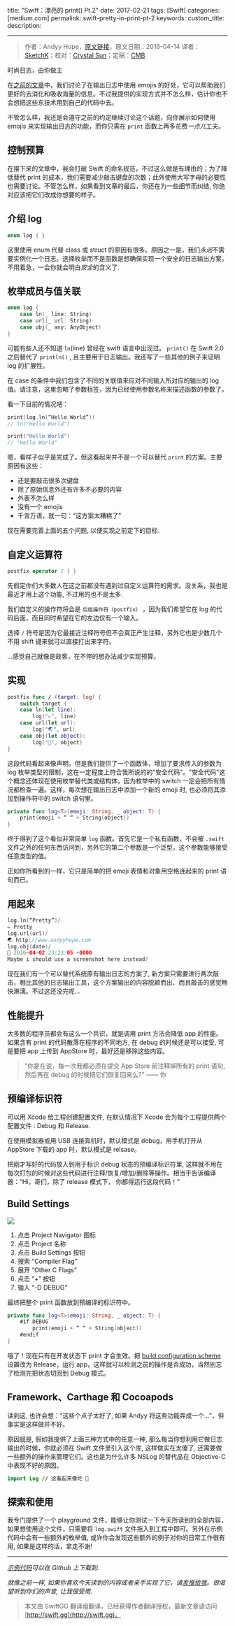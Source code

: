 title: "Swift：漂亮的 print() Pt.2"
date: 2017-02-21
tags: [Swift]
categories: [medium.com]
permalink: swift-pretty-in-print-pt-2
keywords: 
custom_title: 
description: 

---
> 作者：Andyy Hope，[原文链接](https://medium.com/swift-programming/swift-pretty-in-print-pt-2-640cea920653#.ou9umlt2f)，原文日期：2016-04-14
> 译者：[SketchK](undefined)；校对：[Crystal Sun](http://www.jianshu.com/users/7a2d2cc38444/latest_articles)；定稿：[CMB](https://github.com/chenmingbiao)
    







<!--此处开始正文-->

时尚日志，由你做主

在[之前的文章](https://medium.com/swift-programming/swift-prettify-your-print-statements-pt-1-64832bb7fafa#.9xqf9fmez)中，我们讨论了在输出日志中使用 emojis 的好处，它可以帮助我们更好的去消化和吸收海量的信息。不过我提供的实现方式并不怎么样，估计你也不会想把这些东技术用到自己的代码中去。

不管怎么样，我还是会遵守之前的约定继续讨论这个话题，向你展示如何使用 emojis 来实现输出日志的功能，而你只需在 `print` 函数上再多花费*一点儿*工夫。

<!--more-->

## 控制预算

在接下来的文章中，我会打破 Swift 的命名规范，不过这么做是有理由的；为了降低替代 print 的成本，我们需要减少敲击键盘的次数；此外使用大写字母的必要性也需要讨论。不管怎么样，如果看到文章的最后，你还在为一些细节而纠结, 你绝对应该把它们改成你想要的样子。

## 介绍 log

```swift
enum log { }
```

这里使用 enum 代替 class 或 struct 的原因有很多。原因之一是，我们*永远*不需要实例化一个日志。选择枚举而不是函数是想确保实现一个安全的日志输出方案。不用着急，一会你就会明白*安全*的含义了. 

## 枚举成员与值关联

```swift
enum log {
    case ln(_ line: String)
    case url(_ url: String)
    case obj(_ any: AnyObject)
}
```

可能有些人还不知道 `ln`(line) 曾经在 swift 语言中出现过。 `print()` 在 Swift 2.0 之后替代了 `println()` , 且主要用于日志输出。我还写了一些其他的例子来证明 log 的扩展性。

在 case 的条件中我们包含了不同的关联值来应对不同输入所对应的输出的 log 值。请注意，这里忽略了参数标签，因为已经使用参数名称来描述函数的参数了。

看一下目前的情况吧：

```swift
print(log.ln(“Hello World”))
// ln("Hello World")

print("Hello World")
// "Hello World"
```

嗯，看样子似乎是完成了。但这看起来并不是一个可以替代 `print` 的方案。主要原因有这些：

* 还是要敲击很多次键盘
* 除了原始信息外还有许多不必要的内容
* 外表不怎么样
* 没有一个 emojis
* 千言万语，就一句：“这方案太糟糕了”

现在需要完善上面的五个问题, 以便实现之前定下的目标.

## 自定义运算符

```swift
postfix operator / { }
```

先假定你们大多数人在这之前都没有遇到过自定义运算符的需求。没关系，我也是最近才用上这个功能, 不过用的也不是太多. 

我们自定义的操作符将会是 `后缀操作符（postfix）` ，因为我们希望它在 log 的代码后面，而且同时希望在它的左边仅有一个输入。

选择 `/` 符号是因为它最接近注释符号但不会真正产生注释，另外它也是少数几个不用 shift 键来就可以直接打出来字符。

...感觉自己就像是政客，在不停的想办法减少实现预算。

## 实现

```swift
postfix func / (target: log) { 
    switch target {
    case ln(let line):
        log("✏️", line)
    case url(let url):
        log("🌏", url)
    case obj(let object):
        log("🔹", object)
}
```

这段代码看起来像声明，但是我们提供了一个函数体，增加了要求传入的参数为 log 枚举类型的限制，这在一定程度上符合我所说的的"安全代码"。"安全代码"这个概念还体现在使用枚举替代类或结构体，因为枚举中的 switch 一定会把所有情况都检查一遍。这样，每次想在输出日志中添加一个新的 emoji 时, 也必须将其添加到操作符中的 switch 语句里。

```swift
private func log<T>(emoji: String, _ object: T) {
    print(emoji + “ “ + String(object))
}
```

终于得到了这个看似非常简单 `log` 函数。首先它是一个私有函数，不会被 `.swift` 文件之外的任何东西访问到，另外它的第二个参数是一个泛型，这个参数能够接受任意类型的值。

正如你所看到的一样，它只是简单的把 emoji 表情和对象用空格连起来的 print 语句而已。

## 用起来

```swift
log.ln(“Pretty”)/
✏️ Pretty
log.url(url)/
🌏 http://www.andyyhope.com
log.obj(date)/
🔹 2016–04–02 23:23:05 +0000
Maybe i should use a screenshot here instead?
```

现在我们有一个可以替代系统原有输出日志的方案了, 新方案只需要进行两次敲击，相比其他的日志输出工具，这个方案输出的内容脱颖而出、而且敲击的感觉畅快淋漓。不过这还没完呢...

## 性能提升

大多数的程序员都会有这么一个共识，就是调用 print 方法会降低 app 的性能。如果含有 print 的代码散落在程序的不同地方, 在 debug 的时候还是可以接受, 可是要把 app 上传到 AppStore 时，最好还是移除这些内容。 


> "你是在说，每一次我都必须在提交 App Store 前注释掉所有的 print 语句, 然后再在 debug 的时候把它们恢复回来么?" —— 你


## 预编译标识符

可以用 Xcode 给工程创建配置文件, 在默认情况下 Xcode 会为每个工程提供两个配置文件 : Debug 和 Release.
 
在使用模拟器或用 USB 连接真机时，默认模式是 debug，用手机打开从 AppStore 下载的 app 时，默认模式是 relsase。

把刚才写好的代码放入到用于标识 debug 状态的预编译标识符里, 这样就不用在每次打包的时候对这些代码进行注释/恢复/增加/删除等操作。相当于告诉编译器：“Hi，哥们，除了 release 模式下， 你都得运行这段代码！”


## Build Settings

![](https://cdn-images-1.medium.com/max/1600/1*wExNt9uLhE8ewadbCzTQCQ.png)

1. 点击 Project Navigator 图标
2. 点击 Project 名称
3. 点击 Build Settings 按钮
4. 搜索 “Compiler Flag”
5. 展开 “Other C Flags”
6. 点击 “+” 按钮
7. 输入 “-D DEBUG”

最终把整个 print 函数放到预编译的标识符中。

```swift
private func log<T>(emoji: String, _ object: T) {
    #if DEBUG
        print(emoji + “ “ + String(object))
    #endif
}
```

哦了！现在只有在开发状态下 print 才会生效。把 [build configuration scheme](http://help.apple.com/xcode/mac/8.0/) 设置改为 Release，运行 app，这样就可以检测之前的操作是否成功，当然别忘了检测完把状态切回到 Debug 模式。


## Framework、Carthage 和 Cocoapods 

读到这, 也许会想：“这些个点子太好了, 如果 Andyy 将这些功能弄成一个...”，但事实是这样做并不好。

原因就是, 假如我提供了上面三种方式中的任意一种, 那么每当你想利用它做日志输出的时候，你就必须在 Swift 文件里引入这个库, 这样做实在太傻了, 还需要做一些额外的操作来管理它们。这也是为什么许多 NSLog 的替代品在 Objective-C 中表现不好的原因。

```swift
import Log // 这看起来像坨 💩
```

## 探索和使用

我专门提供了一个 playground 文件，能够让你测试一下今天所读到的全部内容，如果想使用这个文件，只需要将 `log.swift` 文件拖入到工程中即可。另外在示例代码中会有一些额外的枚举值, 或许你会发现这些额外的例子对你的日常工作很有用, 如果是这样的话，拿走不谢!

---
*[示例代码](https://github.com/andyyhope/Blog_PrettyPrint)可以在 Github 上下载到.*

*就像之前一样, 如果你喜欢今天读到的内容或者亲手实现了它，请[发推给我](https://twitter.com/AndyyHope)。很渴望听到你们的声音, 让我很受用.*

> 本文由 SwiftGG 翻译组翻译，已经获得作者翻译授权，最新文章请访问 [http://swift.gg](http://swift.gg)。